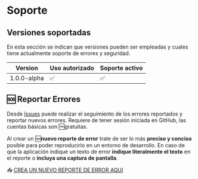 # Soporte

## Versiones soportadas
En esta sección se indican que versiones pueden ser empleadas y cuales tiene actualmente soporte de errores y seguridad.

| Version       | Uso autorizado     | Soporte activo     |
| ------------- | ------------------ | ------------------ |
| 1.0.0-alpha   | :white_check_mark: | :white_check_mark: |

## :sos: Reportar Errores
Desde [Issues](https://github.com/UPAM5A/gestion-interna-bugTracker/issues) puede realizar el seguimiento de los errores reportados y reportar nuevos errores. Requiere de tener sesión iniciada en GitHub, las cuentas básicas son :free:gratuitas.

Al crear un :new:**nuevo reporte de error** trate de ser lo más **preciso y conciso** posible para poder reproducirlo en un entorno de desarrollo. En caso de que la aplicación indique un texto de error **indique literalmente el texto** en el reporte o **incluya una captura de pantalla**.

:inbox_tray: [CREA UN NUEVO REPORTE DE ERROR AQUI](https://github.com/UPAM5A/gestion-interna-bugTracker/issues/new?assignees=&labels=bug&template=reporte-de-error.md&title=%5BBUG%5D)
